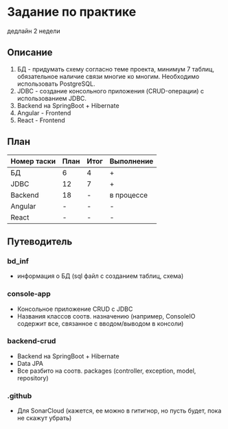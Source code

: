 # Задание по практике 
дедлайн 2 недели
## Описание
1. БД - придумать схему согласно теме проекта, минимум 7 таблиц, обязательное наличие связи многие ко многим. Необходимо использовать PostgreSQL.
2. JDBC - создание консольного приложения (CRUD-операции) с использованием JDBC.
3. Backend на SpringBoot + Hibernate
4. Angular - Frontend
5. React - Frontend

## План

| Номер таски | План | Итог | Выполнение | 
|-------------|------|------|------------|
| БД | 6    | 4| +          | 
| JDBC | 12   | 7| +          | 
| Backend | 18   | -| в процессе | 
| Angular | -    | -| -          | 
| React | -    | -| -          | 

## Путеводитель

### bd_inf

- информация о БД (sql файл с созданием таблиц, схема)

### console-app

- Консольное приложение CRUD с JDBC
- Названия классов соотв. назначению (например, ConsoleIO содержит все, связанное с вводом/выводом в консоли)

### backend-crud

- Backend на SpringBoot + Hibernate
- Data JPA
- Все разбито на соотв. packages (controller, exception, model, repository)

### .github

- Для SonarCloud (кажется, ее можно в гитигнор, но пусть будет, пока не скажут убрать)